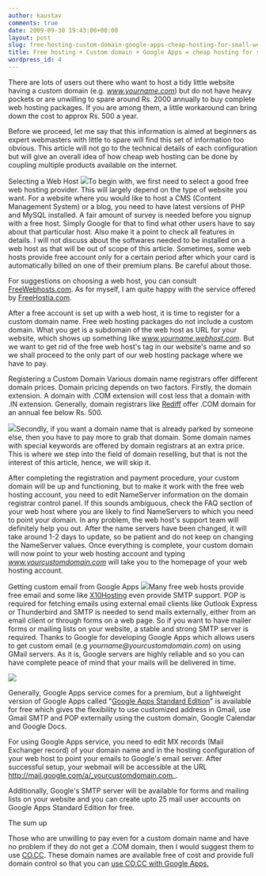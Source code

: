 ```yaml
---
author: kaustav
comments: true
date: 2009-09-30 19:43:00+00:00
layout: post
slug: free-hosting-custom-domain-google-apps-cheap-hosting-for-small-websites
title: Free hosting + Custom domain + Google Apps = cheap hosting for small websites
wordpress_id: 4
---
```


There are lots of users out there who want to host a tidy little website having a custom domain (e.g. _www.yourname.com_) but do not have heavy pockets or are unwilling to spare around Rs. 2000 annually to buy complete web hosting packages. If you are among them, a little workaround can bring down the cost to approx Rs. 500 a year.

Before we proceed, let me say that this information is aimed at beginners as expert webmasters with little to spare will find this set of information too obvious. This article will not go to the technical details of each configuration but will give an overall idea of how cheap web hosting can be done by coupling multiple products available on the internet.<!-- more -->

Selecting a Web Host
[![](http://2.bp.blogspot.com/_cTMwx-Cbjjo/SsOuh3XBnDI/AAAAAAAAADA/J3DAS9zm06Y/s320/FreeHostiaFreeHosting.JPG)](http://2.bp.blogspot.com/_cTMwx-Cbjjo/SsOuh3XBnDI/AAAAAAAAADA/J3DAS9zm06Y/s1600-h/FreeHostiaFreeHosting.JPG)To begin with, we first need to select a good free web hosting provider. This will largely depend on the type of website you want. For a website where you would like to host a CMS (Content Management System) or a blog, you need to have latest versions of PHP and MySQL installed. A fair amount of survey is needed before you signup with a free host. Simply Google for that to find what other users have to say about that particular host. Also make it a point to check all features in details. I will not discuss about the softwares needed to be installed on a web host as that will be out of scope of this article. Sometimes, some web hosts provide free account only for a certain period after which your card is automatically billed on one of their premium plans. Be careful about those.

For suggestions on choosing a web host, you can consult [FreeWebhosts.com](http://www.free-webhosts.com/search-webhosts.php). As for myself, I am quite happy with the service offered by [FreeHostia.com](http://freehostia.com/).

After a free account is set up with a web host, it is time to register for a custom domain name. Free web hosting packages do not include a custom domain. What you get is a subdomain of the web host as URL for your website, which shows up something like _www.yourname.webhost.com_. But we want to get rid of the free web host's tag in our website's name and so we shall proceed to the only part of our web hosting package where we have to pay.

Registering a Custom Domain
Various domain name registrars offer different domain prices. Domain pricing depends on two factors. Firstly, the domain extension. A domain with .COM extension will cost less that a domain with .IN extension. Generally, domain registrars like [Rediff](http://hosting.rediff.com/domain-register) offer .COM domain for an annual fee below Rs. 500.

[![](http://2.bp.blogspot.com/_cTMwx-Cbjjo/SsOtXl7eCDI/AAAAAAAAAC4/s0UbpxaM9_o/s320/Rediffhosting.JPG)](http://2.bp.blogspot.com/_cTMwx-Cbjjo/SsOtXl7eCDI/AAAAAAAAAC4/s0UbpxaM9_o/s1600-h/Rediffhosting.JPG)Secondly, if you want a domain name that is already parked by someone else, then you have to pay more to grab that domain. Some domain names with special keywords are offered by domain registrars at an extra price. This is where we step into the field of domain reselling, but that is not the interest of this article, hence, we will skip it.

After completing the registration and payment procedure, your custom domain will be up and functioning, but to make it work with the free web hosting account, you need to edit NameServer information on the domain registrar control panel. If this sounds ambiguous, check the FAQ section of your web host where you are likely to find NameServers to which you need to point your domain. In any problem, the web host's support team will definitely help you out. After the name servers have been changed, it will take around 1-2 days to update, so be patient and do not keep on changing the NameServer values. Once everything is complete, your custom domain will now point to your web hosting account and typing _www.yourcustomdomain.com_ will take you to the homepage of your web hosting account.

Getting custom email from Google Apps
[![](http://3.bp.blogspot.com/_cTMwx-Cbjjo/SsO17xQW8DI/AAAAAAAAADI/Z2mOAx1_tVU/s400/GoogleAppsLogo.JPG)](http://3.bp.blogspot.com/_cTMwx-Cbjjo/SsO17xQW8DI/AAAAAAAAADI/Z2mOAx1_tVU/s1600-h/GoogleAppsLogo.JPG)Many free web hosts provide free email and some like [X10Hosting](http://x10hosting.com/freehosting.php) even provide SMTP support. POP is required for fetching emails using external email clients like Outlook Express or Thunderbird and SMTP is needed to send mails externally, either from an email client or through forms on a web page. So if you want to have mailer forms or mailing lists on your website, a stable and strong SMTP server is required. Thanks to Google for developing Google Apps which allows users to get custom email (e.g _yourname@yourcustomdomain.com_) on using GMail servers. As it is, Google servers are highly reliable and so you can have complete peace of mind that your mails will be delivered in time.


[![](http://4.bp.blogspot.com/_cTMwx-Cbjjo/SsO2UACi4lI/AAAAAAAAADQ/EIgGwi8rDGg/s200/GoogleAppsStandardEdition.JPG)](http://4.bp.blogspot.com/_cTMwx-Cbjjo/SsO2UACi4lI/AAAAAAAAADQ/EIgGwi8rDGg/s1600-h/GoogleAppsStandardEdition.JPG)


Generally, Google Apps service comes for a premium, but a lightweight version of Google Apps called "[Google Apps Standard Edition](http://www.google.com/apps/intl/en/group/index.html)" is available for free which gives the flexibility to use customized address in Gmail, use Gmail SMTP and POP externally using the custom domain, Google Calendar and Google Docs.

For using Google Apps service, you need to edit MX records (Mail Exchanger record) of your domain name and in the hosting configuration of your web host to point your emails to Google's email server. After successful setup, your webmail will be accessible at the URL http://mail.google.com/a/_yourcustomdomain.com_.

Additionally, Google's SMTP server will be available for forms and mailing lists on your website and you can create upto 25 mail user accounts on Google Apps Standard Edition for free.

The sum up

Those who are unwilling to pay even for a custom domain name and have no problem if they do not get a .COM domain, then I would suggest them to use [CO.CC](http://co.cc/). These domain names are available free of cost and provide full domain control so that you can [use CO.CC with Google Apps. ](http://www.co.cc/google_apps/google_apps.php)
